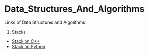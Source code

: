 # Data_Structures_And_Algorithms

<p>Links of Data Structures and Algorithms </p>

1. Stacks
  * [Stack on C++](https://github.com/glacasellaUANDES/Data_Structures_And_Algorithms/blob/master/data_structures/first_section/stack.cpp) 
  * [Stack on Python](https://github.com/glacasellaUANDES/Data_Structures_And_Algorithms/blob/master/data_structures/first_section/stack.py) 

